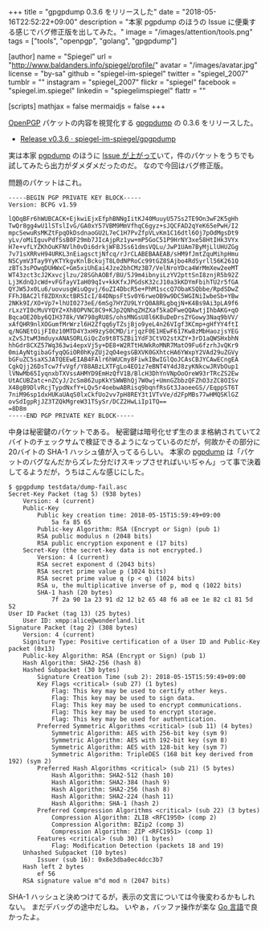 +++
title = "gpgpdump 0.3.6 をリリースした"
date = "2018-05-16T22:52:22+09:00"
description = "本家 pgpdump のほうの Issue に便乗する感じでバグ修正版を出してみた。"
image = "/images/attention/tools.png"
tags = ["tools", "openpgp", "golang", "gpgpdump"]

[author]
  name      = "Spiegel"
  url       = "http://www.baldanders.info/spiegel/profile/"
  avatar    = "/images/avatar.jpg"
  license   = "by-sa"
  github    = "spiegel-im-spiegel"
  twitter   = "spiegel_2007"
  tumblr    = ""
  instagram = "spiegel_2007"
  flickr    = "spiegel"
  facebook  = "spiegel.im.spiegel"
  linkedin  = "spiegelimspiegel"
  flattr    = ""

[scripts]
  mathjax = false
  mermaidjs = false
+++

[OpenPGP] パケットの内容を視覚化する [gpgpdump] の 0.3.6 をリリースした。

- [Release v0.3.6 · spiegel-im-spiegel/gpgpdump](https://github.com/spiegel-im-spiegel/gpgpdump/releases/tag/v0.3.6)

実は本家 [pgpdump] のほうに [Issue が上がって](https://github.com/kazu-yamamoto/pgpdump/issues/23 "pgpdump fails to dump OpenPGP RSA key generated using Bouncycastle · Issue #23 · kazu-yamamoto/pgpdump")いて，件のパケットをうちでも試してみたら出力がダメダメだったのだ。
なので今回はバグ修正版。

問題のパケットはこれ。

```text
-----BEGIN PGP PRIVATE KEY BLOCK-----
Version: BCPG v1.59

lQOqBFr6hWUBCACK+EjkwiEjxEfphBNNgIitKJ40MuuyU57Ss2TE9On3wF2K5gHh
TwQr8gg4wU1lSTslIvG/GA0xY57VBM9MmVfhqC6gyz+sJQCFAD2qYeK65ePwH/I2
mpcSewuRsMKZtFpqOkDsdnaoGU2L7eC1H7PvZfpVLvKm1C16dtl6Oj7pOdMgsDt9
yLv/oMiIguvPdfSsB0F29mb7JIcAjpRz1yw+mP5GoC51P9HrNY3xe58HtIHk3VYx
H7e+vfLYZKhOuKFNVlh0vDi6drkjWFBJSs61dmsVQLu/JwP1UAm7ByMjLlUHUZGg
7v71sXRRvH94URKL3nEiagsctjNfcq/rJrCLABEBAAEAB/sHM9fJmtZquMihpHmu
NSCymV3Tay9YyKTYkgvKnlBckujT8L0dNPRoCc99tGZ8SAjbo4RdSyrll56K261Q
zBTs3sPOwqDUHWxC+Gm5xiUhEai4Jze2bhCMz3B7/VelNroYDca4WrMmXew2eeMT
WT43zct3cJ2Kxvcjlzu/28SGhAOBf/BU/5J9m4ibnyiLzYV2pttSnI8znjR5b92Z
Lj3KdnQJcWd+vFGfayVIaH09qIv+kkKfxJPGdsK32cJ10a3kKDYmFbihTU2r5fGA
QYJW5Jx0Lu6/uovusgWiuQgvj/6uZI4DbcR5e+PhM1sccQ7ObaKSQbbe/RpdSDwZ
FFhJBAC2lf8ZDXnXctBR5IcI/84DNpsFtSv0Y6rweOB9w9DC5WGINiIwbeSb+YBw
2NKk9I/XO+Vp7+lhUI0273eE/6mSg7HYZU9LYrQ0A8RLgbqjN+K4Bs9Ai3pLA9f6
rLxzYI0cMuVYQYZ+Xh8OPVNC8C9+KJp2QNhqZHZXaf5kaDFweQQAwtjIhbAKG+qO
BqcaOE20by6QIH378k/VW798gRU8S/ohsMNGsU8l6K8uDeDrsZYGowy3Naq9bVV/
xAfQHR9nlXOGumfMrWrzl6H2Zfqq6yTZsjBjo9yeL4n26VIgf3KCmp+gHfYY4ftI
q/NGNEtOijFI0z10MTD4Y3xH9zyS0CMD/irjqzF0E1HEwF617Kw8zMbHaozjsYEG
xZvSJtwM3mduyxANASORLGiQcZo9t8TSZBi1YdF3CtVO2stXZY+3rD1aQWSHxbhN
hhGdr8CXZ57Wq363wi4epxVj5y+DE8+W2RTtHUWkRoMNR7MatO9Fu6fzrhJvQKr9
0miAyNtgibaGfyqQGiOR0hKyZUj2qO4egsGBXVK0GXhtcHA6YWxpY2VAd29uZGVy
bGFuZC5saXSJATQEEwEIAB4FAlr6hWUCmy8FiwkIBwIGlQoJCAsCBJYCAwECngEA
CgkQjj26DsTcw7fvVgf/Y88ABzLXTFgLo4EO1z7eBNT4Y4dJ8zyKNkcwJRVbOup1
lVNwMb65IyqnxbTXVssAHMYD9EmHzQfV1B/BlcH3DhYnVNpOoOreW93rTRcZS2Ew
UtACUBZatc+nZCyJ/2cSm862upKkYSWWBhQj7W0wj+UmnGZbbzQFZhO3zZC8OISv
X48gB9DlvRcjTypdNxfY+LQv5r4oebwABRisq9bqnfRsGt3JaoeeGS//EqppST6T
7niM96sp1dxHUKaUAqS0lxCkfUo2vv7pH8REY3t1VTvVe/d2FpMBs77wHMQSKlGZ
ovSdIgpRjJZ3TZQkMgreW31TSySr/DCZ2HwLiIp1TQ==
=8D8m
-----END PGP PRIVATE KEY BLOCK-----
```

中身は秘密鍵のパケットである。
秘密鍵は暗号化せず生のまま格納されていて2バイトのチェックサムで検証できるようになっているのだが，何故かその部分に20バイトの SHA-1 ハッシュ値が入ってるらしい。
本家の [pgpdump] は「パケットのバグなんだからズレた分だけスキップさせればいいぢゃん」って事で決着してるようだが，うちはこんな感じにした。

```text
$ gpgpdump testdata/dump-fail.asc
Secret-Key Packet (tag 5) (938 bytes)
    Version: 4 (current)
    Public-Key
        Public key creation time: 2018-05-15T15:59:49+09:00
            5a fa 85 65
        Public-key Algorithm: RSA (Encrypt or Sign) (pub 1)
        RSA public modulus n (2048 bits)
        RSA public encryption exponent e (17 bits)
    Secret-Key (the secret-key data is not encrypted.)
        Version: 4 (current)
        RSA secret exponent d (2043 bits)
        RSA secret prime value p (1024 bits)
        RSA secret prime value q (p < q) (1024 bits)
        RSA u, the multiplicative inverse of p, mod q (1022 bits)
        SHA-1 hash (20 bytes)
            7f 2a 90 1a 23 91 d2 12 b2 65 48 f6 a8 ee 1e 82 c1 81 5d 52
User ID Packet (tag 13) (25 bytes)
    User ID: xmpp:alice@wonderland.lit
Signature Packet (tag 2) (308 bytes)
    Version: 4 (current)
    Signiture Type: Positive certification of a User ID and Public-Key packet (0x13)
    Public-key Algorithm: RSA (Encrypt or Sign) (pub 1)
    Hash Algorithm: SHA2-256 (hash 8)
    Hashed Subpacket (30 bytes)
        Signature Creation Time (sub 2): 2018-05-15T15:59:49+09:00
        Key Flags <critical> (sub 27) (1 bytes)
            Flag: This key may be used to certify other keys.
            Flag: This key may be used to sign data.
            Flag: This key may be used to encrypt communications.
            Flag: This key may be used to encrypt storage.
            Flag: This key may be used for authentication.
        Preferred Symmetric Algorithms <critical> (sub 11) (4 bytes)
            Symmetric Algorithm: AES with 256-bit key (sym 9)
            Symmetric Algorithm: AES with 192-bit key (sym 8)
            Symmetric Algorithm: AES with 128-bit key (sym 7)
            Symmetric Algorithm: TripleDES (168 bit key derived from 192) (sym 2)
        Preferred Hash Algorithms <critical> (sub 21) (5 bytes)
            Hash Algorithm: SHA2-512 (hash 10)
            Hash Algorithm: SHA2-384 (hash 9)
            Hash Algorithm: SHA2-256 (hash 8)
            Hash Algorithm: SHA2-224 (hash 11)
            Hash Algorithm: SHA-1 (hash 2)
        Preferred Compression Algorithms <critical> (sub 22) (3 bytes)
            Compression Algorithm: ZLIB <RFC1950> (comp 2)
            Compression Algorithm: BZip2 (comp 3)
            Compression Algorithm: ZIP <RFC1951> (comp 1)
        Features <critical> (sub 30) (1 bytes)
            Flag: Modification Detection (packets 18 and 19)
    Unhashed Subpacket (10 bytes)
        Issuer (sub 16): 0x8e3dba0ec4dcc3b7
    Hash left 2 bytes
        ef 56
    RSA signature value m^d mod n (2047 bits)
```

SHA-1 ハッシュと決めつけてるが，表示の文言については今後変わるかもしれない。
まだデバッグの途中だしね。
いやぁ，バッファ操作が楽な [Go 言語]で良かったよ。

[gpgpdump]: https://github.com/spiegel-im-spiegel/gpgpdump "spiegel-im-spiegel/gpgpdump: OpenPGP packet visualizer"
[pgpdump]: http://www.mew.org/~kazu/proj/pgpdump/ "pgpdump"
[OpenPGP]: http://openpgp.org/
[Go 言語]: https://golang.org/ "The Go Programming Language"
